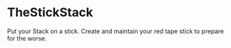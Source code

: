 # TheStickStack
Put your Stack on a stick. Create and maintain your red tape stick to prepare for the worse.
